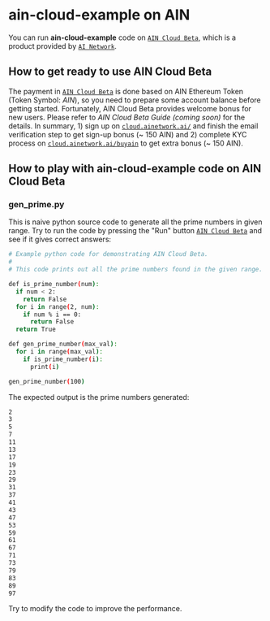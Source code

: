 # ain-cloud-example on AIN

You can run **ain-cloud-example** code on [`AIN Cloud Beta`](https://cloud.ainetwork.ai/), which is a product provided by [`AI Network`](https://ainetwork.ai/).

## How to get ready to use AIN Cloud Beta

The payment in [`AIN Cloud Beta`](https://cloud.ainetwork.ai/) is done based on AIN Ethereum Token (Token Symbol: *AIN*), so you need to prepare some account balance before getting started.
Fortunately, AIN Cloud Beta provides welcome bonus for new users. Please refer to *AIN Cloud Beta Guide (coming soon)* for the details.
In summary, 1) sign up on [`cloud.ainetwork.ai/`](https://cloud.ainetwork.ai/) and finish the email verification step to get sign-up bonus (~ 150 AIN) and 2) complete KYC process on [`cloud.ainetwork.ai/buyain`](https://cloud.ainetwork.ai/buyain) to get extra bonus (~ 150 AIN).

## How to play with ain-cloud-example code on AIN Cloud Beta

### gen_prime.py

This is naive python source code to generate all the prime numbers in given range.
Try to run the code by pressing the "Run" button [`AIN Cloud Beta`](https://cloud.ainetwork.ai/)
and see if it gives correct answers:

```bash
# Example python code for demonstrating AIN Cloud Beta.
#
# This code prints out all the prime numbers found in the given range.

def is_prime_number(num):
  if num < 2:
    return False
  for i in range(2, num):
    if num % i == 0:
      return False
  return True

def gen_prime_number(max_val):
  for i in range(max_val):
    if is_prime_number(i):
      print(i)

gen_prime_number(100)
```

The expected output is the prime numbers generated:

```bash
2
3
5
7
11
13
17
19
23
29
31
37
41
43
47
53
59
61
67
71
73
79
83
89
97
```

Try to modify the code to improve the performance.
